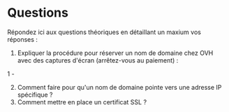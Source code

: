 # Questions

Répondez ici aux questions théoriques en détaillant un maxium vos réponses :

1) Expliquer la procédure pour réserver un nom de domaine chez OVH avec des captures d'écran (arrêtez-vous au paiement) :

1 - 

2. Comment faire pour qu'un nom de domaine pointe vers une adresse IP spécifique ?
3. Comment mettre en place un certificat SSL ?
